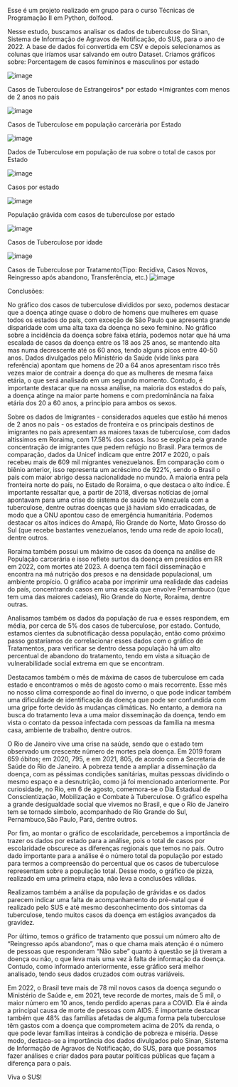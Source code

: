 Esse é um projeto realizado em grupo para o curso Técnicas de Programação II em Python, doIfood.

Nesse estudo, buscamos analisar os dados de tuberculose do Sinan, Sistema de Informação de Agravos de Notificação, do SUS, para o ano de 2022.
A base de dados foi convertida em CSV e depois selecionamos as colunas que iríamos usar salvando em outro Dataset. 
Criamos gráficos sobre:
Porcentagem de casos femininos e masculinos por estado

![image](https://github.com/daphneassis/Tuberculose-Sinan-RJ/assets/102676450/91483c04-8214-4bb5-b731-afc829afde0b)

Casos de Tuberculose de Estrangeiros* por estado
*Imigrantes com menos de 2 anos no país

![image](https://github.com/daphneassis/Tuberculose-Sinan-RJ/assets/102676450/6967b19a-4a2c-4e90-9915-c420cc3eee79)

Casos de Tuberculose em população carcerária por Estado 

![image](https://github.com/daphneassis/Tuberculose-Sinan-RJ/assets/102676450/c1c3ae8f-4272-4f2d-a54c-1ac8db584be3)

Dados de Tuberculose em população de rua sobre o total de casos por Estado 

![image](https://github.com/daphneassis/Tuberculose-Sinan-RJ/assets/102676450/9fb876ab-015b-4e4a-a660-89ef44fa9c18)


Casos por estado

![image](https://github.com/daphneassis/Tuberculose-Sinan-RJ/assets/102676450/d917accf-a35a-4e00-9a6c-bd6c21f48c65)

População grávida com casos de tuberculose por estado

![image](https://github.com/daphneassis/Tuberculose-Sinan-RJ/assets/102676450/964db5b2-a375-4b49-8d02-fc7b96468a2f)

Casos de Tuberculose por idade

![image](https://github.com/daphneassis/Tuberculose-Sinan-RJ/assets/102676450/fe9e1346-a13a-443a-8a45-c98eb4186016)


Casos de Tuberculose por Tratamento(Tipo: Recidiva, Casos Novos, Reingresso após abandono, Transferência, etc.)
![image](https://github.com/daphneassis/Tuberculose-Sinan-RJ/assets/102676450/24dba3b7-1d3b-4f06-89f1-80b9bb56ef50)


Conclusões:

No gráfico dos casos de tuberculose divididos por sexo, podemos destacar que a doença atinge quase o dobro de homens que mulheres em quase todos os estados do país, com exceção de São Paulo que apresenta grande disparidade com uma alta taxa da doença no sexo feminino. 
No gráfico sobre a incidência da doença sobre faixa etária, podemos notar que há uma escalada de casos da doença entre os 18 aos 25 anos, se mantendo alta mas numa decrescente até os 60 anos, tendo alguns picos entre 40-50 anos. 
Dados divulgados pelo Ministério da Saúde (vide links para referência)  apontam que homens de 20 a 64 anos apresentam risco três vezes maior de contrair a doença do que as mulheres de mesma faixa etária, o que será analisado em um segundo momento. 
Contudo, é importante destacar que na nossa análise, na maioria dos estados do país, a doença atinge na maior parte homens e com predominância na faixa etária dos 20 a 60 anos, a princípio para ambos os sexos.

Sobre os dados de Imigrantes - considerados  aqueles que estão há menos de 2 anos no país -  os estados de fronteira e os principais destinos de imigrantes no país apresentam as maiores taxas de tuberculose, com dados altíssimos em Roraima, com 17.58% dos casos. Isso se explica pela grande concentração de imigrantes que pedem refúgio no Brasil. 
Para termos de comparação, dados da Unicef indicam que entre 2017 e 2020, o país recebeu mais de 609 mil migrantes venezuelanos. Em comparação com o biênio anterior, isso representa um acréscimo de 922%, sendo o Brasil o país com maior abrigo dessa nacionalidade no mundo. A maioria entra pela fronteira norte do país, no Estado de Roraima, o que destaca o alto índice. É importante ressaltar que, a partir de 2018, diversas notícias de jornal apontavam para uma crise do sistema de saúde na Venezuela com a tuberculose, dentre outras doenças que já haviam sido erradicadas, de modo que a ONU apontou caso de emergência humanitária. 
Podemos destacar os altos índices do Amapá, Rio Grande do Norte, Mato Grosso do Sul (que recebe bastantes venezuelanos, tendo uma rede de apoio local), dentre outros. 

Roraima também possui um  máximo de casos da doença na análise de População carcerária e isso reflete surtos da doença em presídios em RR em 2022, com mortes até 2023. A doença tem fácil disseminação e encontra na má nutrição dos presos e na densidade populacional, um ambiente propício. O gráfico acaba por imprimir uma realidade das cadeias do país, concentrando casos em uma escala que envolve Pernambuco (que tem uma das maiores cadeias), Rio Grande do Norte, Roraima, dentre outras.

Analisamos também os dados da população de rua e esses respondem, em média, por cerca de 5% dos casos de tuberculose, por estado. Contudo, estamos cientes da subnotificação dessa população, então como próximo passo gostaríamos de correlacionar esses dados com o gráfico de Tratamentos, para verificar se dentro dessa população há um alto percentual de abandono do tratamento, tendo em vista a situação de vulnerabilidade social extrema em que se encontram. 

Destacamos também o mês de máxima de casos de tuberculose em cada estado e encontramos o mês de agosto como o mais recorrente. Esse mês no nosso clima corresponde ao final do inverno, o que pode indicar também uma dificuldade de identificação da doença que pode ser confundida com uma gripe forte devido às mudanças climáticas. No entanto, a demora na busca do tratamento leva a uma maior disseminação da doença, tendo em vista o contato da pessoa infectada com pessoas da família na mesma casa, ambiente de trabalho, dentre outros. 

O Rio de Janeiro vive uma crise na saúde, sendo que o estado tem observado um crescente número de mortes pela doença. Em 2019 foram 659 óbitos; em 2020, 795, e  em 2021, 805, de acordo com a Secretaria de Saúde do Rio de Janeiro. A pobreza tende a ampliar a disseminação da doença, com as péssimas condições sanitárias, muitas pessoas dividindo o mesmo espaço e a desnutrição, como já foi mencionado anteriormente. 
Por curiosidade, no Rio, em  6 de agosto, comemora-se o Dia Estadual de Conscientização, Mobilização e Combate à Tuberculose.
O gráfico espelha a grande desigualdade social que vivemos no Brasil, e que o Rio de Janeiro tem se tornado símbolo, acompanhado de Rio Grande do Sul, Pernambuco,São Paulo, Pará, dentre outros. 

Por fim, ao montar o gráfico de escolaridade, percebemos a importância de trazer os dados por estado para a análise, pois  o total de casos por escolaridade obscurece as diferenças regionais que temos no país. Outro dado importante para a análise é o número total da população por estado para termos a compreensão do percentual que os casos de tuberculose representam sobre a população total. Desse modo, o gráfico de pizza, realizado em uma primeira etapa, não leva a conclusões válidas.

Realizamos também a análise da população de grávidas e os dados parecem indicar uma falta de acompanhamento do pré-natal que é realizado pelo SUS e até mesmo desconhecimento dos sintomas da tuberculose, tendo muitos casos da doença em estágios avançados da gravidez.

Por último, temos o gráfico de tratamento que possui um número alto de “Reingresso após abandono”, mas o que chama mais atenção é o número de pessoas que responderam “Não sabe” quanto à questão se já tiveram a doença ou não, o que leva mais uma vez à falta de informação da doença. Contudo, como informado anteriormente, esse gráfico será melhor analisado, tendo seus dados cruzados com outras variáveis. 

Em 2022, o Brasil teve mais de 78 mil novos casos da doença segundo o Ministério de Saúde e, em 2021, teve recorde de mortes, mais de 5 mil, o maior número em 10 anos, tendo perdido apenas para a COVID. Ela é ainda a principal causa de morte de pessoas com AIDS.
 É importante destacar também que 48% das famílias afetadas de alguma forma pela tuberculose  têm gastos com a doença que comprometem acima de 20% da renda, o que pode levar famílias inteiras à condição de pobreza e miséria. 
Desse modo, destaca-se a importância dos dados divulgados pelo Sinan, Sistema de Informação de Agravos de Notificação, do SUS, para que possamos fazer análises e criar dados para pautar políticas públicas que façam a diferença para o país.
 
Viva o SUS!
